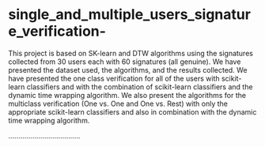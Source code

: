 # single_and_multiple_users_signature_verification-
This project is based on SK-learn and DTW algorithms using the signatures collected from 30 users each with 60 signatures (all genuine). We have presented the dataset used, the algorithms, and the results collected. 
We have presented the one class verification for all of the users with scikit-learn classifiers and with the combination of scikit-learn classifiers and the dynamic time wrapping algorithm. We also present the 
algorithms for the multiclass verification (One vs. One and One vs. Rest) with only the appropriate scikit-learn classifiers and also in combination with the dynamic time wrapping algorithm.  

....................................
